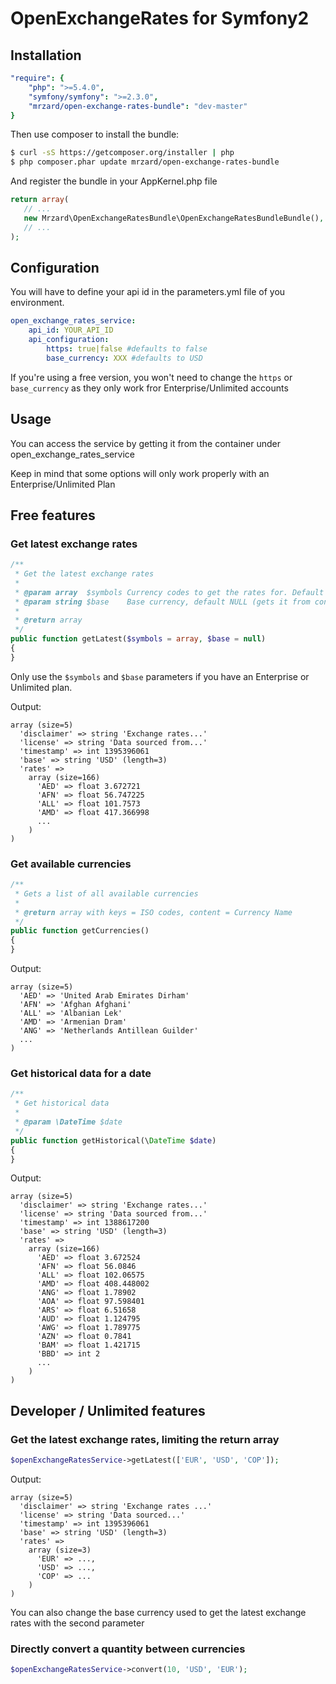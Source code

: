 
OpenExchangeRates for Symfony2
==============================

## Installation

``` yml
"require": {
    "php": ">=5.4.0",
    "symfony/symfony": ">=2.3.0",
    "mrzard/open-exchange-rates-bundle": "dev-master"
}
```

Then use composer to install the bundle:

``` bash
$ curl -sS https://getcomposer.org/installer | php
$ php composer.phar update mrzard/open-exchange-rates-bundle
```


And register the bundle in your AppKernel.php file

``` php
return array(
   // ...
   new Mrzard\OpenExchangeRatesBundle\OpenExchangeRatesBundleBundle(),
   // ...
);
```


## Configuration

You will have to define your api id in the parameters.yml file of you
environment.

``` yml
open_exchange_rates_service:
    api_id: YOUR_API_ID
    api_configuration:
        https: true|false #defaults to false
        base_currency: XXX #defaults to USD
```

If you're using a free version, you won't need to change the `https` or
`base_currency` as they only work fror Enterprise/Unlimited accounts

## Usage

You can access the service by getting it from the container under 
open_exchange_rates_service  

Keep in mind that some options will only work properly with an
Enterprise/Unlimited Plan

## Free features

### Get latest exchange rates

``` php
/**
 * Get the latest exchange rates
 *
 * @param array  $symbols Currency codes to get the rates for. Default all
 * @param string $base    Base currency, default NULL (gets it from config)
 *
 * @return array
 */
public function getLatest($symbols = array, $base = null)
{
}
```

Only use the `$symbols` and `$base` parameters if you have an Enterprise or
Unlimited plan.

Output:

```
array (size=5)
  'disclaimer' => string 'Exchange rates...'
  'license' => string 'Data sourced from...'
  'timestamp' => int 1395396061
  'base' => string 'USD' (length=3)
  'rates' =>
    array (size=166)
      'AED' => float 3.672721
      'AFN' => float 56.747225
      'ALL' => float 101.7573
      'AMD' => float 417.366998
      ...
    )
)
```

### Get available currencies

``` php
/**
 * Gets a list of all available currencies
 *
 * @return array with keys = ISO codes, content = Currency Name
 */
public function getCurrencies()
{
}
```

Output:

```
array (size=5)
  'AED' => 'United Arab Emirates Dirham'
  'AFN' => 'Afghan Afghani'
  'ALL' => 'Albanian Lek'
  'AMD' => 'Armenian Dram'
  'ANG' => 'Netherlands Antillean Guilder'
  ...
)
```


### Get historical data for a date

``` php
/**
 * Get historical data
 *
 * @param \DateTime $date
 */
public function getHistorical(\DateTime $date)
{
}
```

Output:

```
array (size=5)
  'disclaimer' => string 'Exchange rates...'
  'license' => string 'Data sourced from...'
  'timestamp' => int 1388617200
  'base' => string 'USD' (length=3)
  'rates' =>
    array (size=166)
      'AED' => float 3.672524
      'AFN' => float 56.0846
      'ALL' => float 102.06575
      'AMD' => float 408.448002
      'ANG' => float 1.78902
      'AOA' => float 97.598401
      'ARS' => float 6.51658
      'AUD' => float 1.124795
      'AWG' => float 1.789775
      'AZN' => float 0.7841
      'BAM' => float 1.421715
      'BBD' => int 2
      ...
    )
)
```

## Developer / Unlimited features

### Get the latest exchange rates, limiting the return array

``` php
$openExchangeRatesService->getLatest(['EUR', 'USD', 'COP']);
```

Output:

```
array (size=5)
  'disclaimer' => string 'Exchange rates ...'
  'license' => string 'Data sourced...'
  'timestamp' => int 1395396061
  'base' => string 'USD' (length=3)
  'rates' =>
    array (size=3)
      'EUR' => ...,
      'USD' => ...,
      'COP' => ...
    )
)
```

You can also change the base currency used to get the latest exchange rates with
the second parameter

### Directly convert a quantity between currencies

``` php
$openExchangeRatesService->convert(10, 'USD', 'EUR');
```
